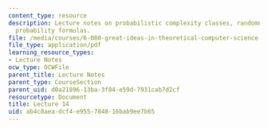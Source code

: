 ```yaml
---
content_type: resource
description: Lecture notes on probabilistic complexity classes, randomness, and useful
  probability formulas.
file: /media/courses/6-080-great-ideas-in-theoretical-computer-science-spring-2008/ab4c8aeadcf4e955784816bab9ee7b65_lec14.pdf
file_type: application/pdf
learning_resource_types:
- Lecture Notes
ocw_type: OCWFile
parent_title: Lecture Notes
parent_type: CourseSection
parent_uid: d0a21896-13ba-3f84-e59d-7931cab7d2cf
resourcetype: Document
title: Lecture 14
uid: ab4c8aea-dcf4-e955-7848-16bab9ee7b65
---
```

